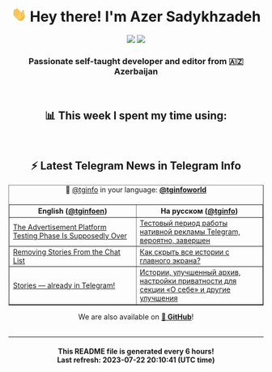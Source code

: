 <div align="center">
	<div>
		<h1>
      <img src="./assets/hi.gif" width="30px"> Hey there! I'm Azer Sadykhzadeh
    </h1>
    <img height="18" src="https://komarev.com/ghpvc/?username=sadykhzadeh&label=Views&color=2081c1&style=flat-square" />
		<a href="https://wakatime.com/Azer"> <img height="18" src="https://wakatime.com/badge/user/f80ae27a-c328-426f-a381-bc84136e2dd6.svg" /> </a>
    <h3>
      Passionate self-taught developer and editor from 🇦🇿 Azerbaijan
    </h3>
  </div>
  <br>

<h2>📊 This week I spent my time using:</h2>

<!--START_SECTION:waka-->
<!--END_SECTION:waka-->

<br>

<h2>⚡️ Latest Telegram News in Telegram Info</h2>
  <table border>
		<tr>
			<th width="50%">English (<a href="https://t.me/tginfoen">@tginfoen</a>)</th>
			<th>На русском (<a href="https://t.me/tginfo">@tginfo</a>)</th>
		</tr>
		<caption>🚩 <a href="https://t.me/tginfo">@tginfo</a> in your language: <a href="https://t.me/tginfoworld"><b>@tginfoworld</b></a><caption/>
  <tr><td><a href="https://t.me/tginfoen/1681">The Advertisement Platform Testing Phase Is Supposedly Over</a></td>
    <td><a href="https://t.me/tginfo/3710">Тестовый период работы нативной рекламы Telegram, вероятно, завершен</a></td></tr><tr><td><a href="https://t.me/tginfoen/1680">Removing Stories From the Chat List</a></td>
    <td><a href="https://t.me/tginfo/3709">Как скрыть все истории с главного экрана? </a></td></tr><tr><td><a href="https://t.me/tginfoen/1679">Stories — already in Telegram!</a></td>
    <td><a href="https://t.me/tginfo/3708">Истории, улучшенный архив, настройки приватности для секции «О себе» и другие улучшения</a></td></tr>
</table>
We are also available on <a href="https://github.com/tginfo"><b>🐙 GitHub</b></a>!
</div>

<br>
<hr>
<h4 align="center">This README file is generated <b>every 6 hours</b>!</br>Last refresh: <b>2023-07-22 20:10:41 (UTC time)</b></h4>
